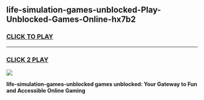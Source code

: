 
## life-simulation-games-unblocked-Play-Unblocked-Games-Online-hx7b2
<h3>
<a href="https://premium76.site?title=life-simulation-games-unblocked&ref=25A">CLICK TO PLAY</a></h3>
<hr>

<h3>
<a href="https://premium76.site?title=life-simulation-games-unblocked&ref=25A">CLICK 2 PLAY</a>
  
</h3>

<a href="https://premium76.site?title=life-simulation-games-unblocked&ref=25A"><img src="https://clearcache.store/games.png"></a>


**life-simulation-games-unblocked games unblocked: Your Gateway to Fun and Accessible Online Gaming**
